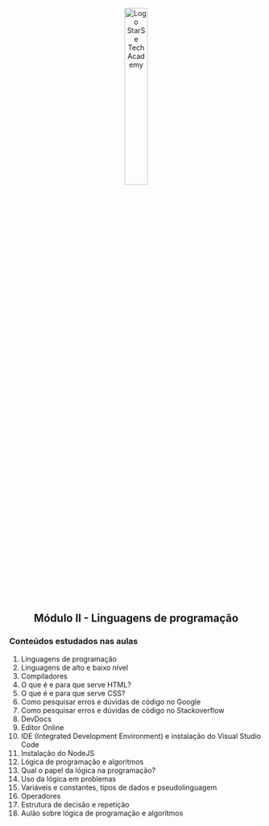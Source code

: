 <div align="center">
  <br>
  <img src="https://user-images.githubusercontent.com/99208505/167872020-344925cf-cd4b-4c48-864d-0951e792cc72.png" width="30%" alt="Logo StarSe Tech Academy">
  <h2>Módulo II - Linguagens de programação</h2>
</div>

<div>
  <h3>Conteúdos estudados nas aulas</h3>
  <ol>
    <li>Linguagens de programação</li>
    <li>Linguagens de alto e baixo nível</li>
    <li>Compiladores</li>
    <li>O que é e para que serve HTML?</li>
    <li>O que é e para que serve CSS?</li>
    <li>Como pesquisar erros e dúvidas de código no Google</li>
    <li>Como pesquisar erros e dúvidas de código no Stackoverflow</li>
    <li>DevDocs</li>
    <li>Editor Online</li>
    <li>IDE (Integrated Development Environment) e instalação do Visual Studio Code</li>
    <li>Instalação do NodeJS</li>
    <li>Lógica de programação e algoritmos</li>
    <li>Qual o papel da lógica na programação?</li>
    <li>Uso da lógica em problemas</li>
    <li>Variáveis e constantes, tipos de dados e pseudolinguagem</li>
    <li>Operadores</li>
    <li>Estrutura de decisão e repetição</li>
    <li>Aulão sobre lógica de programação e algoritmos</li>
  </ol>
</div>
